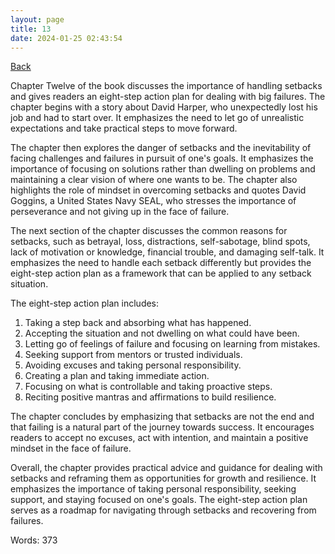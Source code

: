 ```yaml
---
layout: page
title: 13
date: 2024-01-25 02:43:54
---
```


[Back](./)


Chapter Twelve of the book discusses the importance of handling setbacks and gives readers an eight-step action plan for dealing with big failures. The chapter begins with a story about David Harper, who unexpectedly lost his job and had to start over. It emphasizes the need to let go of unrealistic expectations and take practical steps to move forward.

The chapter then explores the danger of setbacks and the inevitability of facing challenges and failures in pursuit of one's goals. It emphasizes the importance of focusing on solutions rather than dwelling on problems and maintaining a clear vision of where one wants to be. The chapter also highlights the role of mindset in overcoming setbacks and quotes David Goggins, a United States Navy SEAL, who stresses the importance of perseverance and not giving up in the face of failure.

The next section of the chapter discusses the common reasons for setbacks, such as betrayal, loss, distractions, self-sabotage, blind spots, lack of motivation or knowledge, financial trouble, and damaging self-talk. It emphasizes the need to handle each setback differently but provides the eight-step action plan as a framework that can be applied to any setback situation.

The eight-step action plan includes:

1. Taking a step back and absorbing what has happened.
2. Accepting the situation and not dwelling on what could have been.
3. Letting go of feelings of failure and focusing on learning from mistakes.
4. Seeking support from mentors or trusted individuals.
5. Avoiding excuses and taking personal responsibility.
6. Creating a plan and taking immediate action.
7. Focusing on what is controllable and taking proactive steps.
8. Reciting positive mantras and affirmations to build resilience.

The chapter concludes by emphasizing that setbacks are not the end and that failing is a natural part of the journey towards success. It encourages readers to accept no excuses, act with intention, and maintain a positive mindset in the face of failure.

Overall, the chapter provides practical advice and guidance for dealing with setbacks and reframing them as opportunities for growth and resilience. It emphasizes the importance of taking personal responsibility, seeking support, and staying focused on one's goals. The eight-step action plan serves as a roadmap for navigating through setbacks and recovering from failures.

Words: 373